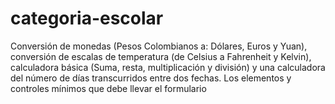 # categoria-escolar
Conversión de monedas (Pesos Colombianos a: Dólares, Euros y Yuan), conversión de escalas de temperatura (de Celsius a Fahrenheit y Kelvin), calculadora básica (Suma, resta, multiplicación y división) y una calculadora del número de días transcurridos entre dos fechas. Los elementos y controles mínimos que debe llevar el formulario
